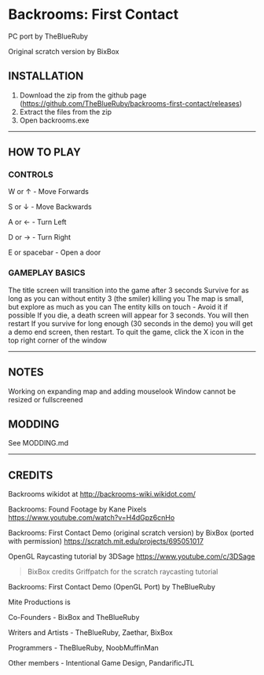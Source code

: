 # Backrooms: First Contact

PC port by TheBlueRuby

Original scratch version by BixBox

## INSTALLATION
1. Download the zip from the github page (https://github.com/TheBlueRuby/backrooms-first-contact/releases)
2. Extract the files from the zip
3. Open backrooms.exe

---

## HOW TO PLAY

### CONTROLS
W or ↑		  - Move Forwards

S or ↓		  - Move Backwards

A or ←		  - Turn Left

D or →		  - Turn Right

E or spacebar - Open a door
	
### GAMEPLAY BASICS
The title screen will transition into the game after 3 seconds
Survive for as long as you can without entity 3 (the smiler) killing you
The map is small, but explore as much as you can
The entity kills on touch - Avoid it if possible
If you die, a death screen will appear for 3 seconds. You will then restart
If you survive for long enough (30 seconds in the demo) you will get a demo end screen, then restart.
To quit the game, click the X icon in the top right corner of the window

---

## NOTES
Working on expanding map and adding mouselook
Window cannot be resized or fullscreened

## MODDING
See MODDING.md

---

## CREDITS

Backrooms wikidot at http://backrooms-wiki.wikidot.com/

Backrooms: Found Footage by Kane Pixels
https://www.youtube.com/watch?v=H4dGpz6cnHo

Backrooms: First Contact Demo (original scratch version) by BixBox (ported with permission)
https://scratch.mit.edu/projects/695051017

OpenGL Raycasting tutorial by 3DSage
https://www.youtube.com/c/3DSage

> BixBox credits Griffpatch for the scratch raycasting tutorial

Backrooms: First Contact Demo (OpenGL Port) by TheBlueRuby

Mite Productions is

Co-Founders - BixBox and TheBlueRuby

Writers and Artists - TheBlueRuby, Zaethar, BixBox

Programmers - TheBlueRuby, NoobMuffinMan

Other members - Intentional Game Design, PandarificJTL
